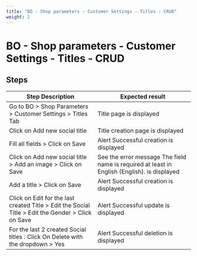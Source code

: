 ```yaml
---
title: "BO - Shop parameters - Customer Settings - Titles - CRUD"
weight: 2
---
```


# BO - Shop parameters - Customer Settings - Titles - CRUD
## Steps
| Step Description | Expected result |
| ----- | ----- |
| Go to BO > Shop Parameters > Customer Settings > Titles Tab | Title page is displayed |
| Click on Add new social title | Title creation page is displayed |
| Fill all fields > Click on Save | Alert Successful creation is displayed |
| Click on Add new social title > Add an image > Click on Save | See the error message The field name is required at least in English (English). is displayed |
| Add a title > Click on Save | Alert Successful creation is displayed |
| Click on Edit for the last created Title > Edit the Social Title > Edit the Gender > Click on Save | Alert Successful update is displayed |
| For the last 2 created Social titles : Click On Delete with the dropdown > Yes | Alert Successful deletion is displayed |
